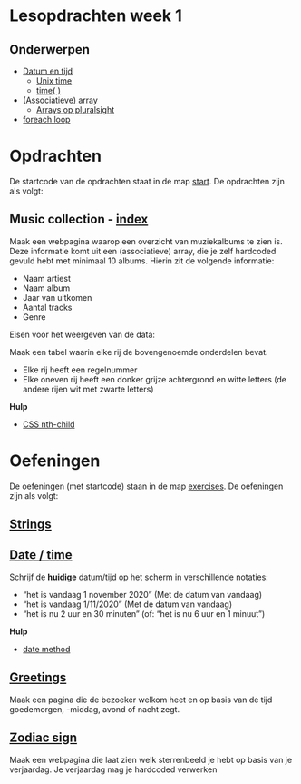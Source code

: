 # Lesopdrachten week 1

## Onderwerpen 

- [Datum en tijd](https://www.php.net/manual/en/function.date.php)
    - [Unix time](https://en.wikipedia.org/wiki/Unix_time)
    - [time( )](https://www.php.net/manual/en/function.time.php)
- [(Associatieve) array](https://www.php.net/manual/en/language.types.array.php)
    - [Arrays op pluralsight](https://app.pluralsight.com/course-player?course=php-fundamentals&author=jill-gundersen&name=php-fundamentals-m5&clip=0&mode=live)
- [foreach loop](https://www.php.net/manual/en/control-structures.foreach.php)

# Opdrachten

De startcode van de opdrachten staat in de map [start](start). De opdrachten zijn als volgt:

## Music collection - [index](start/index.php)
Maak een webpagina waarop een overzicht van muziekalbums te zien is. Deze informatie komt uit een (associatieve) array,
die je zelf hardcoded gevuld hebt met minimaal 10 albums. Hierin zit de volgende informatie:

- Naam artiest
- Naam album
- Jaar van uitkomen
- Aantal tracks
- Genre

Eisen voor het weergeven van de data:

Maak een tabel waarin elke rij de bovengenoemde onderdelen bevat.
- Elke rij heeft een regelnummer
- Elke oneven rij heeft een donker grijze achtergrond en witte letters (de andere rijen wit met zwarte letters)

**Hulp**
- [CSS nth-child](https://developer.mozilla.org/en-US/docs/Web/CSS/:nth-child)

# Oefeningen 

De oefeningen (met startcode) staan in de map [exercises](exercises). De oefeningen zijn als volgt:

## [Strings](exercises/strings.php)

## [Date / time](exercises/date-time)

Schrijf	de	**huidige**	datum/tijd	op	het	scherm	in	verschillende	notaties:
- “het	is	vandaag	1	november	2020” (Met	de	datum	van	vandaag)
- “het	is	vandaag	1/11/2020” (Met	de	datum	van	vandaag)
- “het	is	nu	2	uur	en	30	minuten”	(of:	“het	is	nu	6	uur	en	1	minuut”)

**Hulp**
- [date method](https://www.php.net/manual/en/function.date.php)

## [Greetings](exercises/greetings)

Maak een pagina die de bezoeker welkom heet en op basis van de tijd goedemorgen, -middag, avond of nacht zegt.

## [Zodiac sign](exercises/zodiac-sign)

Maak een webpagina die laat zien welk sterrenbeeld je hebt op basis van je verjaardag. Je verjaardag mag je hardcoded verwerken
